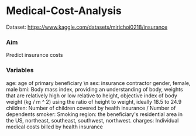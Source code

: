 # Medical-Cost-Analysis

Dataset: https://www.kaggle.com/datasets/mirichoi0218/insurance

### Aim
 Predict insurance costs

### Variables

 age: age of primary beneficiary \n
 sex: insurance contractor gender, female, male
 bmi: Body mass index, providing an understanding of body, weights that are relatively high or low relative to height,
 objective index of body weight (kg / m ^ 2) using the ratio of height to weight, ideally 18.5 to 24.9
 children: Number of children covered by health insurance / Number of dependents
 smoker: Smoking
 region: the beneficiary's residential area in the US, northeast, southeast, southwest, northwest.
 charges: Individual medical costs billed by health insurance

